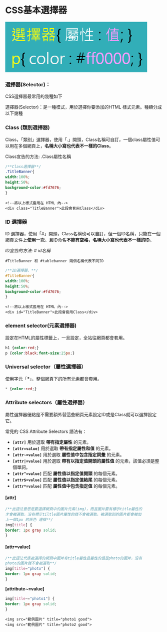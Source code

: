 # CSS基本選擇器

![](../.gitbook/assets/image%20%285%29.png)

### 選擇器\(Selector\)：

CSS選擇器最常用的幾種如下

選擇器\(Selector\)：是一種模式，用於選擇你要添加的HTML 樣式元素。種類分成以下幾種

### Class \(類別選擇器\)

Class，「類別」選擇器，使用「.」開頭，Class名稱可自訂，一個class屬性值可以用在多個網頁上，**名稱大小寫也代表不一樣的Class**。

Class宣告的方法:  .Class屬性名稱

```css
/**Class選擇器**/
.TitleBanner{
width:100%;
height:50%;
background-color:#fd7676;
}
```

```markup
<!--將以上樣式套用在 HTML 內-->
<div class="TitleBanner">此段會套用Class</div>
```

### ID 選擇器

ID 選擇器，使用「\#」開頭，Class名稱也可以自訂，但一個ID名稱，只能在一個網頁文件上**使用一次**。且ID命名**不能有空格，名稱大小寫也代表不一樣的ID**。

_ID宣告的方法: \# id名稱_

```markup
#TitleBanner 和 #tablebanner 兩個名稱代表不同ID
```

```css
/**ID選擇器，**/
#TitleBanner{
width:100%;
height:50%;
background-color:#fd7676;
}
```

```markup
<!--將以上樣式套用在 HTML 內-->
<div id="TitleBanner">此段會套用Class</div>
```

### element selector\(元素選擇器\)

設定在HTML的屬性標籤上，一旦設定，全站往網頁都會套用。

```css
h1 {color:red;}
p {color:black;font-size:25px;}
```

### Universal selector（屬性選擇器）

使用字元「**\***」，整個網頁下的所有元素都會套用。

```css
* {color:red;}
```

### Attribute selectors（屬性選擇器）

屬性選擇器優點是不需要額外替這些網頁元素設定ID或是Class就可以選擇設定它。

常見的 CSS Attribute Selectors 語法有：

* **`[attr]`**  用於選取 **帶有指定屬性** 的元素。
* **`[attr=value]`**  用於選取 **帶有指定屬性和值** 的元素。
* **`[attr~=value]`**  用於選取 **屬性值中包含指定詞彙** 的元素。
* **`[attr|=value]`**  用於選取 **帶有以指定值開頭的屬性值** 的元素，該值必須是整個單詞。
* **`[attr^=value]`**  匹配 **屬性值以指定值開頭** 的每個元素。
* **`[attr$=value]`**  匹配 **屬性值以指定值結尾** 的每個元素。
* **`[attr*=value]`**  匹配 **屬性值中包含指定值** 的每個元素。

####  **\[attr\]**

```css
/**此語法意思是要選擇網頁中的圖片元素(img)，而且圖片要有標示title屬性的
才會被選取，沒有標示tiltle圖片屬性的就不會被選取。被選取到的圖片都會被加
上一個1px 的灰色 邊框**/
img[title] {
border: 1px gray solid;
}
```

####  **\[attr=value\]**

```css
/**此語法代表被選擇的網頁中圖片有title屬性且屬性的值是photo的圖片，沒有
photo的圖片就不會被選取**/
img[title="photo"] {
border: 1px gray solid;
}
```

 **\[attribute~=value\]**

```css
img[title~="photo1"] {
border: 1px gray solid;
}
```

```markup
<img src="範例圖片" title="photo1 good">
<img src="範例圖片" title="photo2 good">
```

